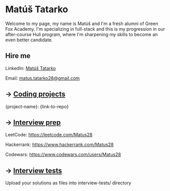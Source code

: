 # Matúš Tatarko

Welcome to my page, my name is Matúš and I'm a fresh alumni of Green Fox Academy. I'm specializing in full-stack and this is my progression in our after-course Huli program, where I'm sharpening my skills to become an even better candidate.

## Hire me
LinkedIn: [Matúš Tatarko](https://linkedin.com/in/matúš-tatarko-a71111164/)

Email: <matus.tatarko28@gmail.com>

## &rarr; [Coding projects](https://github.com/green-fox-academy/definitions/tree/master/project-phase/huli/coding-projects)
{project-name}: {link-to-repo}

## &rarr; [Interview prep](https://github.com/green-fox-academy/teaching-materials/tree/master/interview)
LeetCode: <https://leetcode.com/Matus28>

Hackerrank: <https://www.hackerrank.com/Matus28>

Codewars: <https://www.codewars.com/users/Matus28>

## &rarr; [Interview tests](https://github.com/green-fox-academy/teaching-materials/tree/master/project-phase/tech-interview-tests)
Upload your solutions as files into interview-tests/ directory


